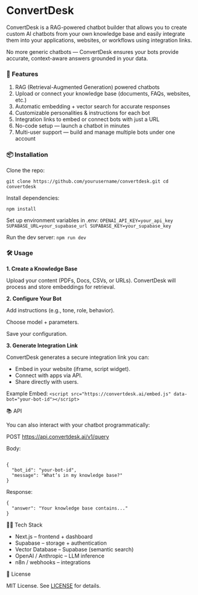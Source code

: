 # ConvertDesk

ConvertDesk is a RAG-powered chatbot builder that allows you to create custom AI chatbots from your own knowledge base and easily integrate them into your applications, websites, or workflows using integration links.

No more generic chatbots — ConvertDesk ensures your bots provide accurate, context-aware answers grounded in your data.

### 🚀 Features

1. RAG (Retrieval-Augmented Generation) powered chatbots
2. Upload or connect your knowledge base (documents, FAQs, websites, etc.)
3. Automatic embedding + vector search for accurate responses
4. Customizable personalities & instructions for each bot
5. Integration links to embed or connect bots with just a URL
6. No-code setup — launch a chatbot in minutes
7. Multi-user support — build and manage multiple bots under one account

### 📦 Installation

Clone the repo:

`git clone https://github.com/yourusername/convertdesk.git
cd convertdesk
`

Install dependencies:

`npm install`


Set up environment variables in .env:
`
OPENAI_API_KEY=your_api_key
SUPABASE_URL=your_supabase_url
SUPABASE_KEY=your_supabase_key
`

Run the dev server:
`
npm run dev
`


### 🛠️ Usage
**1. Create a Knowledge Base**

Upload your content (PDFs, Docs, CSVs, or URLs). ConvertDesk will process and store embeddings for retrieval.

**2. Configure Your Bot**

Add instructions (e.g., tone, role, behavior).

Choose model + parameters.

Save your configuration.

**3. Generate Integration Link**

ConvertDesk generates a secure integration link you can:

* Embed in your website (iframe, script widget).
* Connect with apps via API.
* Share directly with users.

Example Embed:
`<script src="https://convertdesk.ai/embed.js" data-bot="your-bot-id"></script>`

📚 API

You can also interact with your chatbot programmatically:

POST https://api.convertdesk.ai/v1/query


Body:
```

{
  "bot_id": "your-bot-id",
  "message": "What’s in my knowledge base?"
}
```


Response:

```
{
  "answer": "Your knowledge base contains..."
}
```

🧑‍💻 Tech Stack

* Next.js – frontend + dashboard
* Supabase – storage + authentication
* Vector Database – Supabase (semantic search)
* OpenAI / Anthropic – LLM inference
* n8n / webhooks – integrations




📜 License

MIT License. See [LICENSE](https://github.com/devXamr/convertdesk-sb/blob/main/LICENSE)
 for details.